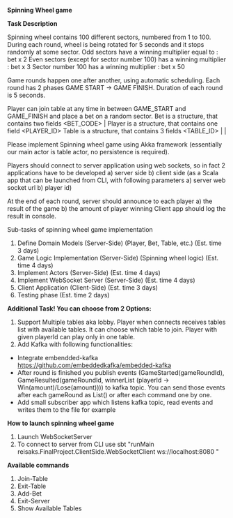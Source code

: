 **Spinning Wheel game**

**Task Description**

Spinning wheel contains 100 different sectors, numbered from 1 to 100. During each round, wheel is being rotated for 5 seconds and it stops randomly at some sector.
Odd sectors have a winning multiplier equal to : bet x 2
Even sectors (except for sector number 100) has a winning multiplier : bet x 3
Sector number 100 has a winning multiplier : bet x 50

Game rounds happen one after another, using automatic scheduling. Each round has 2 phases GAME START -> GAME FINISH. Duration of each round is 5 seconds.

Player can join table at any time in between GAME_START and GAME_FINISH and place a bet on a random sector.
Bet is a structure, that contains two fields <BET_CODE> | <AMOUNT>
Player is a structure, that contains one field <PLAYER_ID>
Table is a structure, that contains 3 fields <TABLE_ID> | <PLAYERS> | <BETS>

Please implement Spinning wheel game using Akka framework (essentially our main actor is table actor, no persistence is required).

Players should connect to server application using web sockets, so in fact 2 applications have to be developed
a) server side
b) client side (as a Scala app that can be launched from CLI, with following parameters a) server web socket url b) player id)

At the end of each round, server should announce to each player a) the result of the game b) the amount of player winning
Client app should log the result in console.

Sub-tasks of spinning wheel game implementation

1. Define Domain Models (Server-Side) (Player, Bet, Table, etc.) (Est. time 3 days)
2. Game Logic Implementation (Server-Side) (Spinning wheel logic) (Est. time 4 days)
3. Implement Actors (Server-Side) (Est. time 4 days)
4. Implement WebSocket Server (Server-Side) (Est. time 4 days)
5. Client Application (Client-Side) (Est. time 3 days)
6. Testing phase (Est. time 2 days)

**Additional Task! You can choose from 2 Options:**
1. Support Multiple tables aka lobby. Player when connects receives tables list with available tables. It can choose which table to join. Player with given playerId can play only in one table.
2. Add Kafka with following functionalities:
* Integrate embendded-kafka https://github.com/embeddedkafka/embedded-kafka
* After round is finished you publish events (GameStarted(gameRoundId), GameResulted(gameRoundId, winnerList (playerId -> Win(amount)/Lose(amount)))) to kafka topic. You can send those events after each gameRound as List() or after each command one by one.
* Add small subscriber app which listens kafka topic, read events and writes them to the file for example


**How to launch spinning wheel game**
1. Launch WebSocketServer
2. To connect to server from CLI use sbt "runMain reisaks.FinalProject.ClientSide.WebSocketClient ws://localhost:8080 <non-empty-unique-playerId>"

**Available commands**
1. Join-Table <TableName>
2. Exit-Table
3. Add-Bet <Bet-Code> <Amount>
4. Exit-Server
5. Show Available Tables




